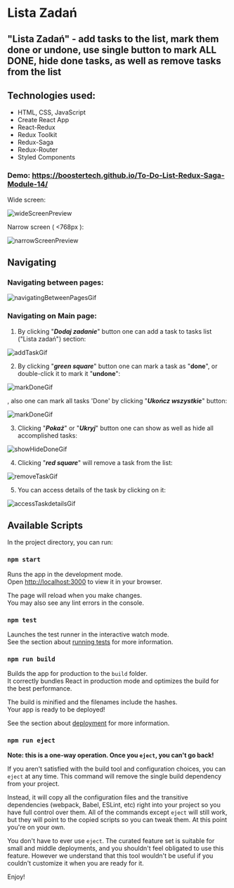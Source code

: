 # Lista Zadań
## "Lista Zadań" - add tasks to the list, mark them done or undone, use single button to mark ALL DONE, hide done tasks, as well as remove tasks from the list
## Technologies used:
- HTML, CSS, JavaScript
- Create React App
- React-Redux
- Redux Toolkit
- Redux-Saga
- Redux-Router
- Styled Components

### Demo:  https://boostertech.github.io/To-Do-List-Redux-Saga-Module-14/
Wide screen:

![wideScreenPreview](https://github.com/BoosterTech/To-Do-List-Redux-Saga-Module-14/blob/ef0dc69efd19306d5c8f3dde7bc3f1fafff679bd/images/previewPC.png)

Narrow screen ( <768px ):

![narrowScreenPreview](https://github.com/BoosterTech/To-Do-List-Redux-Saga-Module-14/blob/2a129edc5e09480b507823d3f9e44a188a5d3212/images/previewMobile.png)


## Navigating

### Navigating between pages:
![navigatingBetweenPagesGif](https://github.com/BoosterTech/To-Do-List-Redux-Saga-Module-14/blob/2a129edc5e09480b507823d3f9e44a188a5d3212/images/navigating.gif)

### Navigating on Main page:

1. By clicking "***Dodaj zadanie***" button one can add a task to tasks list ("Lista zadań") section:

![addTaskGif](https://github.com/BoosterTech/To-Do-List-Redux-Saga-Module-14/blob/2a129edc5e09480b507823d3f9e44a188a5d3212/images/addingTask.gif)

2. By clicking "***green square***" button one can mark a task as "**done**", or double-click it to mark it "**undone**":

![markDoneGif](https://github.com/BoosterTech/To-Do-List-Redux-Saga-Module-14/blob/2a129edc5e09480b507823d3f9e44a188a5d3212/images/markingTaskDone.gif)

, also one can mark all tasks 'Done' by clicking  "***Ukończ wszystkie***" button:

![markDoneGif](https://github.com/BoosterTech/To-Do-List-Redux-Saga-Module-14/blob/2a129edc5e09480b507823d3f9e44a188a5d3212/images/markingAllTasksDone.gif)

3. Clicking "***Pokaż***" or "***Ukryj***" button one can show as well as hide all accomplished tasks:

![showHideDoneGif](https://github.com/BoosterTech/To-Do-List-Redux-Saga-Module-14/blob/2a129edc5e09480b507823d3f9e44a188a5d3212/images/hiddingDoneTask.gif)

4. Clicking "***red square***" will remove a task from the list:

![removeTaskGif](https://github.com/BoosterTech/To-Do-List-Redux-Saga-Module-14/blob/2a129edc5e09480b507823d3f9e44a188a5d3212/images/removingTask.gif)

5. You can access details of the task by clicking on it:

![accessTaskdetailsGif](https://github.com/BoosterTech/To-Do-List-Redux-Saga-Module-14/blob/2a129edc5e09480b507823d3f9e44a188a5d3212/images/accessingTaskDetails.gif)

## Available Scripts

In the project directory, you can run:

### `npm start`

Runs the app in the development mode.\
Open [http://localhost:3000](http://localhost:3000) to view it in your browser.

The page will reload when you make changes.\
You may also see any lint errors in the console.

### `npm test`

Launches the test runner in the interactive watch mode.\
See the section about [running tests](https://facebook.github.io/create-react-app/docs/running-tests) for more information.

### `npm run build`

Builds the app for production to the `build` folder.\
It correctly bundles React in production mode and optimizes the build for the best performance.

The build is minified and the filenames include the hashes.\
Your app is ready to be deployed!

See the section about [deployment](https://facebook.github.io/create-react-app/docs/deployment) for more information.

### `npm run eject`

**Note: this is a one-way operation. Once you `eject`, you can't go back!**

If you aren't satisfied with the build tool and configuration choices, you can `eject` at any time. This command will remove the single build dependency from your project.

Instead, it will copy all the configuration files and the transitive dependencies (webpack, Babel, ESLint, etc) right into your project so you have full control over them. All of the commands except `eject` will still work, but they will point to the copied scripts so you can tweak them. At this point you're on your own.

You don't have to ever use `eject`. The curated feature set is suitable for small and middle deployments, and you shouldn't feel obligated to use this feature. However we understand that this tool wouldn't be useful if you couldn't customize it when you are ready for it.

Enjoy!
